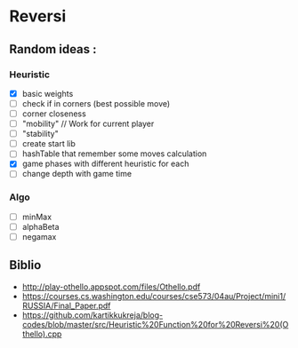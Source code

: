 # Reversi

## Random ideas :
### Heuristic
- [x] basic weights
- [ ] check if in corners (best possible move)
- [ ] corner closeness
- [ ] "mobility" // Work for current player
- [ ] "stability"
- [ ] create start lib
- [ ] hashTable that remember some moves calculation
- [x] game phases with different heuristic for each
- [ ] change depth with game time
 
### Algo
- [ ] minMax
- [ ] alphaBeta
- [ ] negamax
 
## Biblio
- http://play-othello.appspot.com/files/Othello.pdf
- https://courses.cs.washington.edu/courses/cse573/04au/Project/mini1/RUSSIA/Final_Paper.pdf
- https://github.com/kartikkukreja/blog-codes/blob/master/src/Heuristic%20Function%20for%20Reversi%20(Othello).cpp
